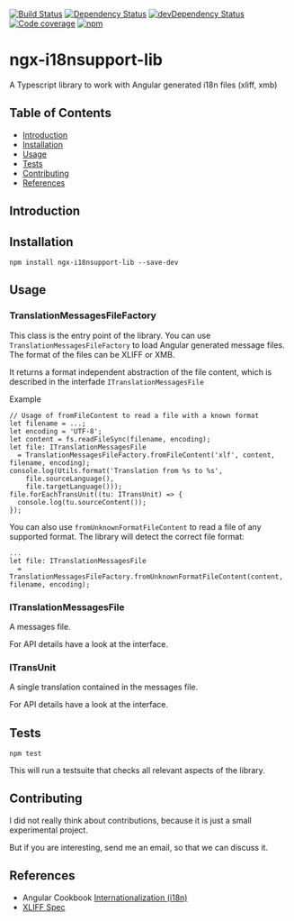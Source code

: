 [![Build Status][travis-badge]][travis-badge-url]
[![Dependency Status][david-badge]][david-badge-url]
[![devDependency Status][david-dev-badge]][david-dev-badge-url]
[![Code coverage][coverage-badge]][coverage-badge-url]
[![npm][npm-badge]][npm-badge-url]

ngx-i18nsupport-lib
=========

A Typescript library to work with Angular generated i18n files (xliff, xmb)

## Table of Contents

* [Introduction](#introduction)
* [Installation](#installation)
* [Usage](#usage)
* [Tests](#tests)
* [Contributing](#contributing)
* [References](#references)

## Introduction

## Installation

  `npm install ngx-i18nsupport-lib --save-dev`
  
## Usage

### TranslationMessagesFileFactory
This class is the entry point of the library.
You can use `TranslationMessagesFileFactory` to load Angular generated message files.
The format of the files can be XLIFF or XMB.

It returns a format independent abstraction of the file content, which is described in the interfade `ITranslationMessagesFile`

Example
```
// Usage of fromFileContent to read a file with a known format
let filename = ...;
let encoding = 'UTF-8';
let content = fs.readFileSync(filename, encoding);
let file: ITranslationMessagesFile
  = TranslationMessagesFileFactory.fromFileContent('xlf', content, filename, encoding);
console.log(Utils.format('Translation from %s to %s', 
    file.sourceLanguage(),
    file.targetLanguage()));
file.forEachTransUnit((tu: ITransUnit) => {
  console.log(tu.sourceContent());
});
```

You can also use `fromUnknownFormatFileContent` to read a file of any supported format.
The library will detect the correct file format:

```
...
let file: ITranslationMessagesFile
  = TranslationMessagesFileFactory.fromUnknownFormatFileContent(content, filename, encoding);

```
### ITranslationMessagesFile
A messages file.

For API details have a look at the interface.

### ITransUnit
A single translation contained in the messages file.

For API details have a look at the interface.

## Tests

  `npm test`
  
This will run a testsuite that checks all relevant aspects of the library.

## Contributing

I did not really think about contributions, because it is just a small experimental project.

But if you are interesting, send me an email, so that we can discuss it.

## References

* Angular Cookbook [Internationalization (i18n)](https://angular.io/docs/ts/latest/cookbook/i18n.html)
* [XLIFF Spec](http://docs.oasis-open.org/xliff/xliff-core/xliff-core.html)

[travis-badge]: https://travis-ci.org/martinroob/ngx-i18nsupport-lib.svg?branch=master
[travis-badge-url]: https://travis-ci.org/martinroob/ngx-i18nsupport-lib
[david-badge]: https://david-dm.org/martinroob/ngx-i18nsupport-lib.svg
[david-badge-url]: https://david-dm.org/martinroob/ngx-i18nsupport-lib
[david-dev-badge]: https://david-dm.org/martinroob/ngx-i18nsupport-lib/dev-status.svg
[david-dev-badge-url]: https://david-dm.org/martinroob/ngx-i18nsupport-lib?type=dev
[npm-badge]: https://badge.fury.io/js/ngx-i18nsupport-lib.svg
[npm-badge-url]: https://badge.fury.io/js/ngx-i18nsupport-lib
[coverage-badge]: https://coveralls.io/repos/github/martinroob/ngx-i18nsupport-lib/badge.svg
[coverage-badge-url]: https://coveralls.io/github/martinroob/ngx-i18nsupport-lib

